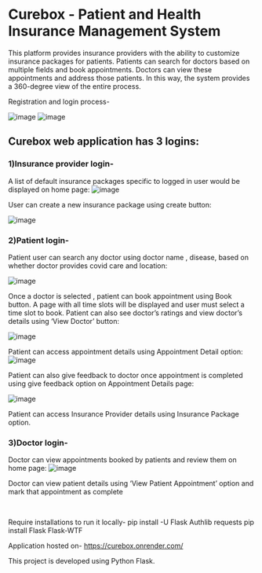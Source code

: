 # Curebox - Patient and Health Insurance Management System
This platform provides insurance providers with the ability to customize insurance packages for patients. Patients can search for doctors based on multiple fields and book appointments. Doctors can view these appointments and address those patients. In this way, the system provides a 360-degree view of the entire process.

Registration and login process-

![image](https://github.com/amitaranade43/Curebox/assets/34507621/13796661-b5cc-4c5f-9ca3-ed31fdb8d8eb)  ![image](https://github.com/amitaranade43/Curebox/assets/34507621/d41800a5-354e-4788-bf4e-973e34a3414c)


## Curebox web application has 3 logins:

### 1)Insurance provider login-

A list of default insurance packages specific to logged in user would be displayed on home page:
![image](https://github.com/amitaranade43/Curebox/assets/34507621/179628ed-6cbe-4b74-adb4-4bc7bb640e54)

User can create a new insurance package using create button:

![image](https://github.com/amitaranade43/Curebox/assets/34507621/c0b2e5ac-3e0a-4fbc-9a35-d95560523965)


### 2)Patient login-

Patient user can search any doctor using doctor name , disease, based on whether doctor provides covid care and location:

![image](https://github.com/amitaranade43/Curebox/assets/34507621/3c7df1e8-c4d5-4280-b9a2-90753ae1da8f)

Once a doctor is selected , patient can book appointment using Book button. A page with all time slots will be displayed and user must select a time slot to book. Patient can also see doctor’s ratings and view doctor’s details using ‘View Doctor’ button:

![image](https://github.com/amitaranade43/Curebox/assets/34507621/8bf35ef7-847c-404e-b5a9-065ccc3cba9d)

Patient can access appointment details using Appointment Detail option:
![image](https://github.com/amitaranade43/Curebox/assets/34507621/461675a1-9cfd-400b-9fe0-9e272c31f10c)

Patient can also give feedback to doctor once appointment is completed using give feedback option on Appointment Details page:

![image](https://github.com/amitaranade43/Curebox/assets/34507621/95707e03-49b2-4ac4-8132-74da20a2231b)

Patient can access Insurance Provider details using Insurance Package option.



### 3)Doctor login-

Doctor can view appointments booked by patients and review them on home page:
![image](https://github.com/amitaranade43/Curebox/assets/34507621/ab7977ad-907c-4127-8964-e3a6b393e124)

Doctor can view patient details using ‘View Patient Appointment’ option and mark that appointment as complete


<br/>

Require installations to run it locally-
pip install -U Flask Authlib requests
pip install Flask Flask-WTF

Application hosted on- https://curebox.onrender.com/

This project is developed using Python Flask.
